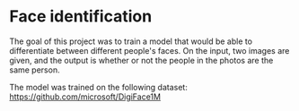 # Face identification
The goal of this project was to train a model that would be able to differentiate between different people's faces. On the input, two images are given, and the output is whether or not the people in the photos are the same person.

The model was trained on the following dataset: https://github.com/microsoft/DigiFace1M
